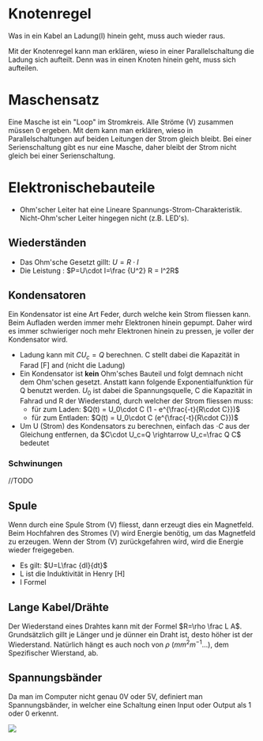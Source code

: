 # Knotenregel

Was in ein Kabel an Ladung(I) hinein geht, muss auch wieder raus.

Mit der Knotenregel kann man erklären, wieso in einer Parallelschaltung die Ladung sich aufteilt. Denn was in einen Knoten hinein geht, muss sich aufteilen.

# Maschensatz

Eine Masche ist ein "Loop" im Stromkreis. Alle Ströme (V) zusammen müssen 0 ergeben. Mit dem kann man erklären, wieso in Parallelschaltungen auf beiden Leitungen der Strom gleich bleibt. Bei einer Serienschaltung gibt es nur eine Masche, daher bleibt der Strom nicht gleich bei einer Serienschaltung.

# Elektronischebauteile

- Ohm'scher Leiter hat eine Lineare Spannungs-Strom-Charakteristik. Nicht-Ohm'scher Leiter hingegen nicht (z.B. LED's).

## Wiederständen

- Das Ohm'sche Gesetzt gillt: $U=R \cdot I$
- Die Leistung : $P=U\cdot I=\frac {U^2} R = I^2R$

## Kondensatoren

Ein Kondensator ist eine Art Feder, durch welche kein Strom fliessen kann. Beim Aufladen werden immer mehr Elektronen hinein gepumpt. Daher wird es immer schwieriger noch mehr Elektronen hinein zu pressen, je voller der Kondensator wird.

- Ladung kann mit $CU_c = Q$ berechnen. C stellt dabei die Kapazität in Farad [F] and (nicht die Ladung)
- Ein Kondensator ist **kein** Ohm'sches Bauteil und folgt demnach nicht dem Ohm'schen gesetzt.
  Anstatt kann folgende Exponentialfunktion für Q benutzt werden. $U_0$ ist dabei die Spannungsquelle, C die Kapazität in Fahrad und R der Wiederstand, durch welcher der Strom fliessen muss: 
  - für zum Laden: $Q(t) = U_0\cdot C (1 - e^{\frac{-t}{R\cdot C}})$
  - für zum Entladen: $Q(t) = U_0\cdot C (e^{\frac{-t}{R\cdot C}})$
- Um U (Strom) des Kondensators zu berechnen, einfach das $\cdot C$ aus der Gleichung entfernen, da $C\cdot U_c=Q \rightarrow U_c=\frac Q C$ bedeutet

### Schwinungen

//TODO

## Spule

Wenn durch eine Spule Strom (V) fliesst, dann erzeugt dies ein Magnetfeld. Beim Hochfahren des Stromes (V) wird Energie benötig, um das Magnetfeld zu erzeugen. Wenn der Strom (V) zurückgefahren wird, wird die Energie wieder freigegeben.

- Es gilt: $U=L\frac {dI}{dt}$
- L ist die Induktivität in Henry [H]
- I Formel

## Lange Kabel/Drähte

Der Wiederstand eines Drahtes kann mit der Formel $R=\rho \frac L A$. Grundsätzlich gillt je Länger und je dünner ein Draht ist, desto höher ist der Wiederstand. Natürlich hängt es auch noch von $\rho$ ($mm^2m^{-1}...$), dem Spezifischer Wierstand, ab.

## Spannungsbänder

Da man im Computer nicht genau 0V oder 5V, definiert man Spannungsbänder, in welcher eine Schaltung einen Input oder Output als 1 oder 0 erkennt.

![](/home/sebi/Documents/zhaw/Current%20Semester/GED/notizen/res/2021-10-27-08-57-35-image.png)